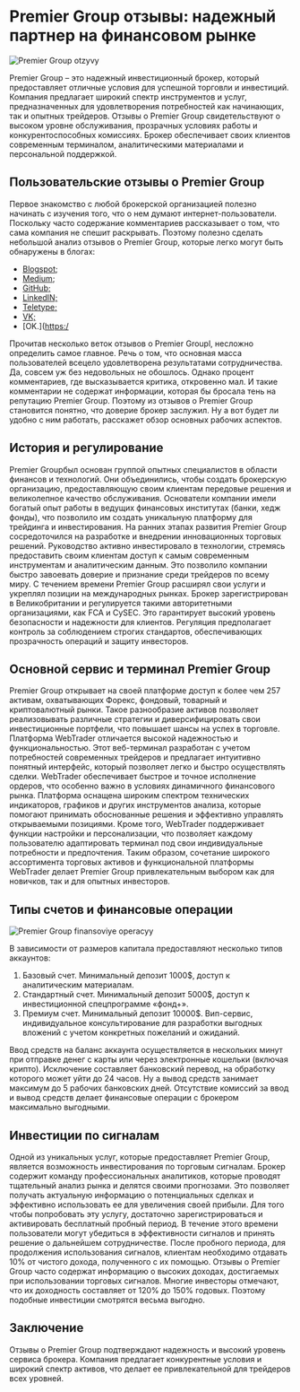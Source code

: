 # Premier Group отзывы: надежный партнер на финансовом рынке
![Premier Group otzyvy](https://github.com/ConsistCapital/Consist-Capital/assets/173467134/7321fc1c-1f2b-420b-b24c-057ffef56e78)


Premier Group – это надежный инвестиционный брокер, который предоставляет отличные условия для успешной торговли и инвестиций. Компания предлагает широкий спектр инструментов и услуг, предназначенных для удовлетворения потребностей как начинающих, так и опытных трейдеров. Отзывы о Premier Group свидетельствуют о высоком уровне обслуживания, прозрачных условиях работы и конкурентоспособных комиссиях. Брокер обеспечивает своих клиентов современным терминалом, аналитическими материалами и персональной поддержкой.

## Пользовательские отзывы о Premier Group

Первое знакомство с любой брокерской организацией полезно начинать с изучения того, что о нем думают интернет-пользователи. Поскольку часто содержание комментариев рассказывает о том, что сама компания не спешит раскрывать. Поэтому полезно сделать небольшой анализ отзывов о Premier Group, которые легко могут быть обнаружены в блогах:

* [Blogspot](https://p-remiergroup.blogspot.com/2024/12/premier-group.html);
* [Medium](https://medium.com/@PremierGroup/premier-group-%D0%BE%D1%82%D0%B7%D1%8B%D0%B2%D1%8B-%D1%87%D1%82%D0%BE-%D0%BF%D1%80%D0%B5%D0%B4%D0%BB%D0%B0%D0%B3%D0%B0%D0%B5%D1%82-%D0%B1%D1%80%D0%BE%D0%BA%D0%B5%D1%80-97e5aa87d79c);
* [GitHub;](https://github.com/PremierGro-up)
* [LinkedIN;](https://www.linkedin.com/showcase/%D0%B1%D1%80%D0%BE%D0%BA%D0%B5%D1%80-premier-group%D0%BE%D1%82%D0%B7%D1%8B%D0%B2%D1%8B/)
* [Teletype;](https://teletype.in/@premiergroup/PYgBq9Q3LXP)
* [VK;](https://vk.com/prem_iergroup)
* [OK.]([https:/](https://ok.ru/group/70000032871148)


Прочитав несколько веток отзывов о Premier Groupl, несложно определить самое главное. Речь о том, что основная масса пользователей всецело удовлетворена результатами сотрудничества. Да, совсем уж без недовольных не обошлось. Однако процент комментариев, где высказывается критика, откровенно мал. И такие комментарии не содержат информации, которая бы бросала тень на репутацию Premier Group.
Поэтому из отзывов о Premier Group становится понятно, что доверие брокер заслужил. Ну а вот будет ли удобно с ним работать, расскажет обзор основных рабочих аспектов.

## История и регулирование
Premier Groupбыл основан группой опытных специалистов в области финансов и технологий. Они объединились, чтобы создать брокерскую организацию, предоставляющую своим клиентам передовые решения и великолепное качество обслуживания. Основатели компании имели богатый опыт работы в ведущих финансовых институтах (банки, хедж фонды), что позволило им создать уникальную платформу для трейдинга и инвестирования.
На ранних этапах развития Premier Group сосредоточился на разработке и внедрении инновационных торговых решений. Руководство активно инвестировало в технологии, стремясь предоставить своим клиентам доступ к самым современным инструментам и аналитическим данным. Это позволило компании быстро завоевать доверие и признание среди трейдеров по всему миру.
С течением времени Premier Group расширял свои услуги и укреплял позиции на международных рынках. Брокер зарегистрирован в Великобритании и регулируется такими авторитетными организациями, как FCA и CySEC. Это гарантирует высокий уровень безопасности и надежности для клиентов. Регуляция предполагает контроль за соблюдением строгих стандартов, обеспечивающих прозрачность операций и защиту инвесторов.

## Основной сервис и терминал Premier Group

Premier Group открывает на своей платформе доступ к более чем 257 активам, охватывающих Форекс, фондовый, товарный и криптовалютный рынки. Такое разнообразие активов позволяет реализовывать различные стратегии и диверсифицировать свои инвестиционные портфели, что повышает шансы на успех в торговле.
Платформа WebTrader отличается высокой надежностью и функциональностью. Этот веб-терминал разработан с учетом потребностей современных трейдеров и предлагает интуитивно понятный интерфейс, который позволяет легко и быстро осуществлять сделки. WebTrader обеспечивает быстрое и точное исполнение ордеров, что особенно важно в условиях динамичного финансового рынка.
Платформа оснащена широким спектром технических индикаторов, графиков и других инструментов анализа, которые помогают принимать обоснованные решения и эффективно управлять открываемыми позициями. Кроме того, WebTrader поддерживает функции настройки и персонализации, что позволяет каждому пользователю адаптировать терминал под свои индивидуальные потребности и предпочтения.
Таким образом, сочетание широкого ассортимента торговых активов и функциональной платформы WebTrader делает Premier Group привлекательным выбором как для новичков, так и для опытных инвесторов.

## Типы счетов и финансовые операции
![Premier Group finansoviye operacyy](https://github.com/ConsistCapital/Consist-Capital/assets/173467134/f02865e5-b1e8-4890-8cf7-5ef7c35bb358)


В зависимости от размеров капитала предоставляют несколько типов аккаунтов:
1. Базовый счет. Минимальный депозит 1000$, доступ к аналитическим материалам.
2. Стандартный счет. Минимальный депозит 5000$, доступ к инвестиционной спецпрограмме «фонд+».
3. Премиум счет. Минимальный депозит 10000$. Вип-сервис, индивидуальное консультирование для разработки выгодных вложений с учетом конкретных пожеланий и ожиданий.

Ввод средств на баланс аккаунта осуществляется в нескольких минут при отправке денег с карты или через электронные кошельки (включая крипто). Исключение составляет банковский перевод, на обработку которого может уйти до 24 часов. Ну а вывод средств занимает максимум до 5 рабочих банковских дней. Отсутствие комиссий за ввод и вывод средств делает финансовые операции с брокером максимально выгодными.

## Инвестиции по сигналам
Одной из уникальных услуг, которые предоставляет Premier Group, является возможность инвестирования по торговым сигналам. Брокер содержит команду профессиональных аналитиков, которые проводят тщательный анализ рынка и делятся своими прогнозами. Это позволяет получать актуальную информацию о потенциальных сделках и эффективно использовать ее для увеличения своей прибыли.
Для того чтобы попробовать эту услугу, достаточно зарегистрироваться и активировать бесплатный пробный период. В течение этого времени пользователи могут убедиться в эффективности сигналов и принять решение о дальнейшем сотрудничестве. После пробного периода, для продолжения использования сигналов, клиентам необходимо отдавать 10% от чистого дохода, полученного с их помощью.
Отзывы о Premier Group часто содержат информацию о высоких доходах, достигаемых при использовании торговых сигналов. Многие инвесторы отмечают, что их доходность составляет от 120% до 150% годовых. Поэтому подобные инвестиции смотрятся весьма выгодно.
## Заключение
Отзывы о Premier Group подтверждают надежность и высокий уровень сервиса брокера. Компания предлагает конкурентные условия и широкий спектр активов, что делает ее привлекательной для трейдеров всех уровней.

